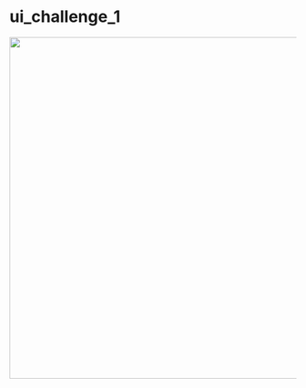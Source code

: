 # ui_challenge_1
 
<img src="https://user-images.githubusercontent.com/41122178/136807786-d2adcfb5-906e-4977-a67b-81a2a62f772b.png"  height="600">
